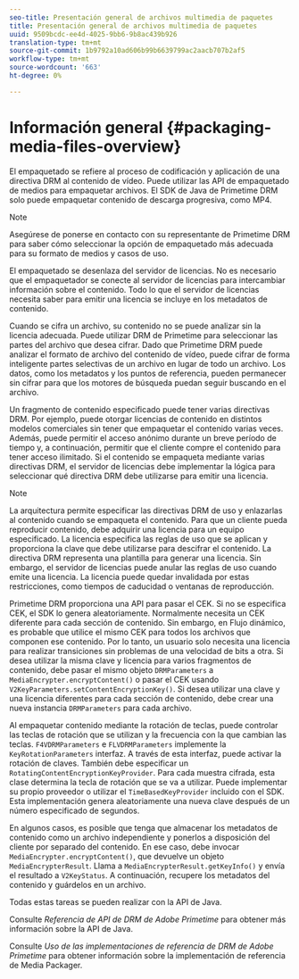 ```yaml
---
seo-title: Presentación general de archivos multimedia de paquetes
title: Presentación general de archivos multimedia de paquetes
uuid: 9509bcdc-ee4d-4025-9bb6-9b8ac439b926
translation-type: tm+mt
source-git-commit: 1b9792a10ad606b99b6639799ac2aacb707b2af5
workflow-type: tm+mt
source-wordcount: '663'
ht-degree: 0%

---
```



# Información general {#packaging-media-files-overview}

El empaquetado se refiere al proceso de codificación y aplicación de una directiva DRM al contenido de vídeo. Puede utilizar las API de empaquetado de medios para empaquetar archivos. El SDK de Java de Primetime DRM solo puede empaquetar contenido de descarga progresiva, como MP4.

>[!NOTE]
>
>Asegúrese de ponerse en contacto con su representante de Primetime DRM para saber cómo seleccionar la opción de empaquetado más adecuada para su formato de medios y casos de uso.

El empaquetado se desenlaza del servidor de licencias. No es necesario que el empaquetador se conecte al servidor de licencias para intercambiar información sobre el contenido. Todo lo que el servidor de licencias necesita saber para emitir una licencia se incluye en los metadatos de contenido.

Cuando se cifra un archivo, su contenido no se puede analizar sin la licencia adecuada. Puede utilizar DRM de Primetime para seleccionar las partes del archivo que desea cifrar. Dado que Primetime DRM puede analizar el formato de archivo del contenido de vídeo, puede cifrar de forma inteligente partes selectivas de un archivo en lugar de todo un archivo. Los datos, como los metadatos y los puntos de referencia, pueden permanecer sin cifrar para que los motores de búsqueda puedan seguir buscando en el archivo.

Un fragmento de contenido especificado puede tener varias directivas DRM. Por ejemplo, puede otorgar licencias de contenido en distintos modelos comerciales sin tener que empaquetar el contenido varias veces. Además, puede permitir el acceso anónimo durante un breve período de tiempo y, a continuación, permitir que el cliente compre el contenido para tener acceso ilimitado. Si el contenido se empaqueta mediante varias directivas DRM, el servidor de licencias debe implementar la lógica para seleccionar qué directiva DRM debe utilizarse para emitir una licencia.

>[!NOTE]
>
>La arquitectura permite especificar las directivas DRM de uso y enlazarlas al contenido cuando se empaqueta el contenido. Para que un cliente pueda reproducir contenido, debe adquirir una licencia para un equipo especificado. La licencia especifica las reglas de uso que se aplican y proporciona la clave que debe utilizarse para descifrar el contenido. La directiva DRM representa una plantilla para generar una licencia. Sin embargo, el servidor de licencias puede anular las reglas de uso cuando emite una licencia. La licencia puede quedar invalidada por estas restricciones, como tiempos de caducidad o ventanas de reproducción.

Primetime DRM proporciona una API para pasar el CEK. Si no se especifica CEK, el SDK lo genera aleatoriamente. Normalmente necesita un CEK diferente para cada sección de contenido. Sin embargo, en Flujo dinámico, es probable que utilice el mismo CEK para todos los archivos que componen ese contenido. Por lo tanto, un usuario solo necesita una licencia para realizar transiciones sin problemas de una velocidad de bits a otra. Si desea utilizar la misma clave y licencia para varios fragmentos de contenido, debe pasar el mismo objeto `DRMParameters` a `MediaEncrypter.encryptContent()` o pasar el CEK usando `V2KeyParameters.setContentEncryptionKey()`. Si desea utilizar una clave y una licencia diferentes para cada sección de contenido, debe crear una nueva instancia `DRMParameters` para cada archivo.

Al empaquetar contenido mediante la rotación de teclas, puede controlar las teclas de rotación que se utilizan y la frecuencia con la que cambian las teclas. `F4VDRMParameters` e  `FLVDRMParameters` implemente la  `KeyRotationParameters` interfaz. A través de esta interfaz, puede activar la rotación de claves. También debe especificar un `RotatingContentEncryptionKeyProvider`. Para cada muestra cifrada, esta clase determina la tecla de rotación que se va a utilizar. Puede implementar su propio proveedor o utilizar el `TimeBasedKeyProvider` incluido con el SDK. Esta implementación genera aleatoriamente una nueva clave después de un número especificado de segundos.

En algunos casos, es posible que tenga que almacenar los metadatos de contenido como un archivo independiente y ponerlos a disposición del cliente por separado del contenido. En ese caso, debe invocar `MediaEncrypter.encryptContent()`, que devuelve un objeto `MediaEncrypterResult`. Llama a `MediaEncrypterResult.getKeyInfo()` y envía el resultado a `V2KeyStatus`. A continuación, recupere los metadatos del contenido y guárdelos en un archivo.

Todas estas tareas se pueden realizar con la API de Java.

Consulte *Referencia de API de DRM de Adobe Primetime* para obtener más información sobre la API de Java.

Consulte *Uso de las implementaciones de referencia de DRM de Adobe Primetime* para obtener información sobre la implementación de referencia de Media Packager.
